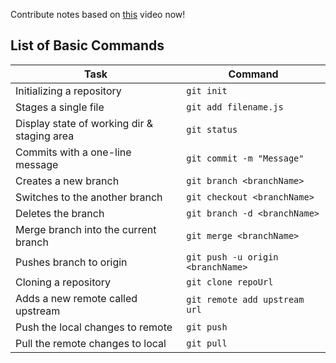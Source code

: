 Contribute notes based on [this](https://www.youtube.com/watch?v=fkKfKsASjV4&list=PL2kSRH_DmWVajYgFoP-HVKK5VKkzFYyzp&index=2) video now!

## List of Basic Commands 

|                Task                          |          Command                 |
|----------------------------------------------|----------------------------------|
|Initializing a repository                     |`git init`                        |
|Stages a single file                          |`git add filename.js `            |
|Display state of working dir & staging area   |`git status`                      |
|Commits with a one-line message               |`git commit -m "Message"`         |
|Creates a new branch                          |`git branch <branchName> `        |
|Switches to the another branch                |`git checkout <branchName>`       |
|Deletes the  branch                           |`git branch -d <branchName>`      |
|Merge branch into the current branch          |`git merge <branchName> `         |
|Pushes branch to origin                       |`git push -u origin <branchName>` |
|Cloning a repository                          |`git clone repoUrl`               |
|Adds a new remote called upstream             |`git remote add upstream url `    |
|Push the local changes to remote              |`git push `                       |
|Pull the remote changes to local              |`git pull `                       |
